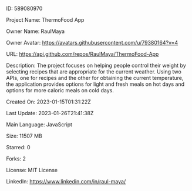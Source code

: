 
  ID: 589080970

  Project Name: ThermoFood App

  Owner Name: RaulMaya

  Owner Avatar: https://avatars.githubusercontent.com/u/79380164?v=4

  URL: https://api.github.com/repos/RaulMaya/ThermoFood-App

  Description: The project focuses on helping people control their weight by selecting recipes that are appropriate for the current weather. Using two APIs, one for recipes and the other for obtaining the current temperature, the application provides options for light and fresh meals on hot days and options for more caloric meals on cold days.

  Created On: 2023-01-15T01:31:22Z

  Last Update: 2023-01-26T21:41:38Z

  Main Language: JavaScript

  Size: 11507 MB

  Starred: 0

  Forks: 2

  License: MIT License

  LinkedIn: https://www.linkedin.com/in/raul-maya/

  